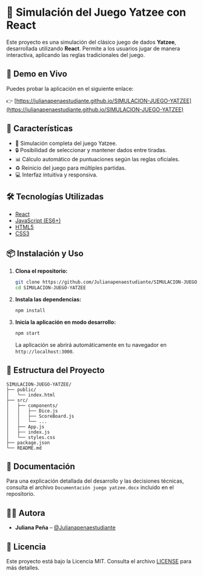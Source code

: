 # 🎲 Simulación del Juego Yatzee con React

Este proyecto es una simulación del clásico juego de dados **Yatzee**, desarrollada utilizando **React**. Permite a los usuarios jugar de manera interactiva, aplicando las reglas tradicionales del juego.

## 🚀 Demo en Vivo

Puedes probar la aplicación en el siguiente enlace:

👉 [https://julianapenaestudiante.github.io/SIMULACION-JUEGO-YATZEE](https://julianapenaestudiante.github.io/SIMULACION-JUEGO-YATZEE)

## 🧩 Características

- 🎲 Simulación completa del juego Yatzee.
- 🔒 Posibilidad de seleccionar y mantener dados entre tiradas.
- 📊 Cálculo automático de puntuaciones según las reglas oficiales.
- ♻️ Reinicio del juego para múltiples partidas.
- 💻 Interfaz intuitiva y responsiva.

## 🛠️ Tecnologías Utilizadas

- [React](https://reactjs.org/)
- [JavaScript (ES6+)](https://developer.mozilla.org/es/docs/Web/JavaScript)
- [HTML5](https://developer.mozilla.org/es/docs/Web/HTML)
- [CSS3](https://developer.mozilla.org/es/docs/Web/CSS)

## 📦 Instalación y Uso

1. **Clona el repositorio:**

   ```bash
   git clone https://github.com/Julianapenaestudiante/SIMULACION-JUEGO-YATZEE.git
   cd SIMULACION-JUEGO-YATZEE
   ```

2. **Instala las dependencias:**

   ```bash
   npm install
   ```

3. **Inicia la aplicación en modo desarrollo:**

   ```bash
   npm start
   ```

   La aplicación se abrirá automáticamente en tu navegador en `http://localhost:3000`.

## 📁 Estructura del Proyecto

```
SIMULACION-JUEGO-YATZEE/
├── public/
│   └── index.html
├── src/
│   ├── components/
│   │   ├── Dice.js
│   │   ├── ScoreBoard.js
│   │   └── ...
│   ├── App.js
│   ├── index.js
│   └── styles.css
├── package.json
└── README.md
```

## 📄 Documentación

Para una explicación detallada del desarrollo y las decisiones técnicas, consulta el archivo `Documentación juego yatzee.docx` incluido en el repositorio.

## 🙋‍♀️ Autora

- **Juliana Peña** – [@Julianapenaestudiante](https://github.com/Julianapenaestudiante)

## 📃 Licencia

Este proyecto está bajo la Licencia MIT. Consulta el archivo [LICENSE](LICENSE) para más detalles.
